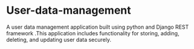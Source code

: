 # User-data-management
A user data management application built using python and Django REST framework .This application includes functionality for storing, adding, deleting, and updating user data securely.
